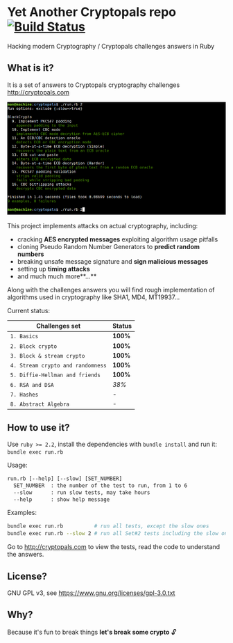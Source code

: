 # Yet Another Cryptopals repo [![Build Status](https://travis-ci.org/yoeo/cryptopals.svg?branch=master)](https://travis-ci.org/yoeo/cryptopals)
Hacking modern Cryptography / Cryptopals challenges answers in Ruby

## What is it?
It is a set of answers to Cryptopals cryptography challenges
http://cryptopals.com

![Alt text](data/screen.png)

This project implements attacks on actual cryptography, including:
 * cracking **AES encrypted messages** exploiting algorithm usage pitfalls
 * cloning Pseudo Random Number Generators to **predict random numbers**
 * breaking unsafe message signature and **sign malicious messages**
 * setting up **timing attacks**
 * and much much more**...**

Along with the challenges answers you will find rough implementation
of algorithms used in cryptography like SHA1, MD4, MT19937...

Current status:

|Challenges set                   |Status  |
|---------------------------------|--------|
|`1. Basics`                      |**100%**|
|`2. Block crypto`                |**100%**|
|`3. Block & stream crypto`       |**100%**|
|`4. Stream crypto and randomness`|**100%**|
|`5. Diffie-Hellman and friends`  |**100%**|
|`6. RSA and DSA`                 |*38%*   |
|`7. Hashes`                      |*-*     |
|`8. Abstract Algebra`            |*-*     |

## How to use it?
Use ```ruby >= 2.2```,
install the dependencies with ```bundle install``` and run it:
```bundle exec run.rb```

Usage:

```
run.rb [--help] [--slow] [SET_NUMBER]
  SET_NUMBER  : the number of the test to run, from 1 to 6
  --slow      : run slow tests, may take hours
  --help      : show help message
```

Examples:
```bash
bundle exec run.rb          # run all tests, except the slow ones
bundle exec run.rb --slow 2 # run all Set#2 tests including the slow ones
```

Go to http://cryptopals.com to view the tests,
read the code to understand the answers.

## License?
GNU GPL v3, see https://www.gnu.org/licenses/gpl-3.0.txt

## Why?
Because it's fun to break things **let's break some crypto** :unlock:
